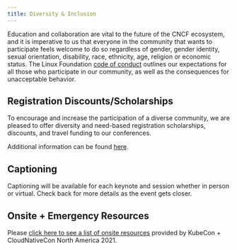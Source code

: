 ```yaml
---
title: Diversity & Inclusion
---
```


Education and collaboration are vital to the future of the CNCF ecosystem, and
it is imperative to us that everyone in the community that wants to participate
feels welcome to do so regardless of gender, gender identity, sexual
orientation, disability, race, ethnicity, age, religion or economic status. The
Linux Foundation [code of conduct](https://events.linuxfoundation.org/kubecon-cloudnativecon-north-america/attend/code-of-conduct/)
outlines our expectations for all those who participate in our community, as
well as the consequences for unacceptable behavior.

<!-- TODO
Please view the transparency report [Link to be provided] for opt-in statistics
from the PromCon Online 2021 on May 3, 2021.
-->

## Registration Discounts/Scholarships

To encourage and increase the participation of a diverse community, we are
pleased to offer diversity and need-based registration scholarships, discounts,
and travel funding to our conferences.

Additional information can be found [here](https://events.linuxfoundation.org/kubecon-cloudnativecon-north-america/attend/scholarships/).

## Captioning

Captioning will be available for each keynote and session whether in person or virtual. Check back for more details as the event gets closer.

## Onsite + Emergency Resources

Please [click here to see a list of onsite resources](https://events.linuxfoundation.org/kubecon-cloudnativecon-north-america/attend/diversity-inclusion/#onsite-resources) provided by KubeCon + CloudNativeCon North America 2021.
